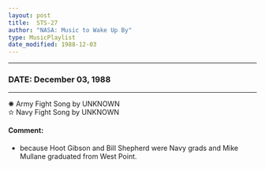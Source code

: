 ```yaml
---
layout: post
title:  STS-27
author: "NASA: Music to Wake Up By"
type: MusicPlaylist
date_modified: 1988-12-03
---
```


----
### DATE: December 03, 1988
----
✺ Army Fight Song by UNKNOWN  &nbsp;<br />✫ Navy Fight Song by UNKNOWN

#### Comment:
* because Hoot Gibson and Bill Shepherd were Navy grads and Mike Mullane graduated from West Point.
